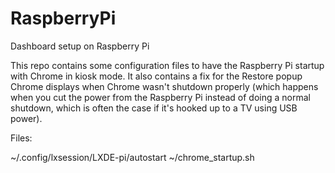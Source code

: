 # RaspberryPi
Dashboard setup on Raspberry Pi

This repo contains some configuration files to have the Raspberry Pi startup with Chrome in kiosk mode. It also contains a fix for the Restore popup Chrome displays when Chrome wasn't shutdown properly (which happens when you cut the power from the Raspberry Pi instead of doing a normal shutdown, which is often the case if it's hooked up to a TV using USB power). 

Files:

~/.config/lxsession/LXDE-pi/autostart
~/chrome_startup.sh
